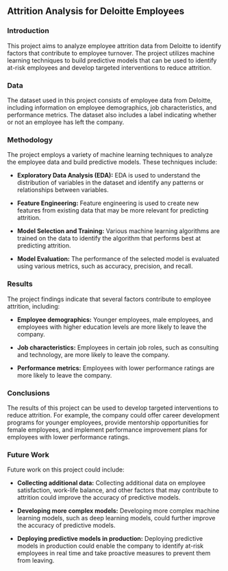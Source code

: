 ## Attrition Analysis for Deloitte Employees

### Introduction

This project aims to analyze employee attrition data from Deloitte to identify factors that contribute to employee turnover. The project utilizes machine learning techniques to build predictive models that can be used to identify at-risk employees and develop targeted interventions to reduce attrition.

### Data

The dataset used in this project consists of employee data from Deloitte, including information on employee demographics, job characteristics, and performance metrics. The dataset also includes a label indicating whether or not an employee has left the company.

### Methodology

The project employs a variety of machine learning techniques to analyze the employee data and build predictive models. These techniques include:

* **Exploratory Data Analysis (EDA):** EDA is used to understand the distribution of variables in the dataset and identify any patterns or relationships between variables.

* **Feature Engineering:** Feature engineering is used to create new features from existing data that may be more relevant for predicting attrition.

* **Model Selection and Training:** Various machine learning algorithms are trained on the data to identify the algorithm that performs best at predicting attrition.

* **Model Evaluation:** The performance of the selected model is evaluated using various metrics, such as accuracy, precision, and recall.

### Results

The project findings indicate that several factors contribute to employee attrition, including:

* **Employee demographics:** Younger employees, male employees, and employees with higher education levels are more likely to leave the company.

* **Job characteristics:** Employees in certain job roles, such as consulting and technology, are more likely to leave the company.

* **Performance metrics:** Employees with lower performance ratings are more likely to leave the company.

### Conclusions

The results of this project can be used to develop targeted interventions to reduce attrition. For example, the company could offer career development programs for younger employees, provide mentorship opportunities for female employees, and implement performance improvement plans for employees with lower performance ratings.

### Future Work

Future work on this project could include:

* **Collecting additional data:** Collecting additional data on employee satisfaction, work-life balance, and other factors that may contribute to attrition could improve the accuracy of predictive models.

* **Developing more complex models:** Developing more complex machine learning models, such as deep learning models, could further improve the accuracy of predictive models.

* **Deploying predictive models in production:** Deploying predictive models in production could enable the company to identify at-risk employees in real time and take proactive measures to prevent them from leaving.
